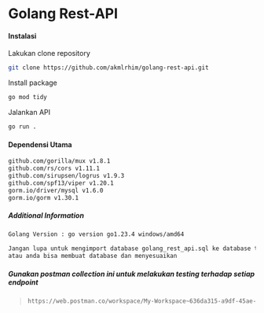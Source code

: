 # Golang Rest-API

#### Instalasi

Lakukan clone repository

```bash
git clone https://github.com/akmlrhim/golang-rest-api.git
```

Install package

```bash
go mod tidy
```

Jalankan API

```bash
go run .
```

#### Dependensi Utama

```bash
github.com/gorilla/mux v1.8.1
github.com/rs/cors v1.11.1
github.com/sirupsen/logrus v1.9.3
github.com/spf13/viper v1.20.1
gorm.io/driver/mysql v1.6.0
gorm.io/gorm v1.30.1
```

##### Additional Information

```bash
Golang Version : go version go1.23.4 windows/amd64
```

```bash
Jangan lupa untuk mengimport database golang_rest_api.sql ke database terlebih dahulu
atau anda bisa membuat database dan menyesuaikan
```

##### Gunakan postman collection ini untuk melakukan testing terhadap setiap endpoint

> ```bash
> https://web.postman.co/workspace/My-Workspace~636da315-a9df-45ae-8734-660d0febe959/collection/31413674-67d50246-c5be-4d1e-bb45-3b27f2ccd890?action=share&source=copy-link&creator=31413674
> ```
